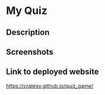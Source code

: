 # My Quiz

## Description

## Screenshots

## Link to deployed website

https://cratesy.github.io/quiz_game/
